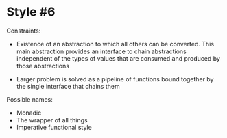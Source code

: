 Style #6
==============================

Constraints:

- Existence of an abstraction to which all others can be converted. This
  main abstraction provides an interface to chain abstractions
  independent of the types of values that are consumed and produced by
  those abstractions

- Larger problem is solved as a pipeline of functions bound together
  by the single interface that chains them

Possible names:

- Monadic
- The wrapper of all things
- Imperative functional style